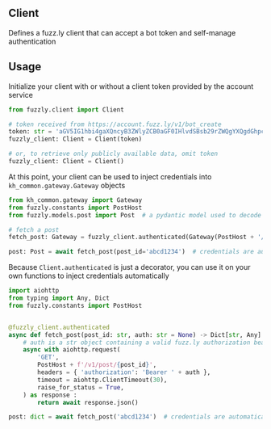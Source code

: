 ## Client
Defines a fuzz.ly client that can accept a bot token and self-manage authentication


## Usage
Initialize your client with or without a client token provided by the account service

```python
from fuzzly.client import Client

# token received from https://account.fuzz.ly/v1/bot_create
token: str = 'aGV5IG1hbi4gaXQncyB3ZWlyZCB0aGF0IHlvdSBsb29rZWQgYXQgdGhpcywgYnV0IHRoaXMgaXNuJ3QgYSByZWFsIHRva2Vu'
fuzzly_client: Client = Client(token)

# or, to retrieve only publicly available data, omit token
fuzzly_client: Client = Client()
```

At this point, your client can be used to inject credentials into `kh_common.gateway.Gateway` objects

```python
from kh_common.gateway import Gateway
from fuzzly.constants import PostHost
from fuzzly.models.post import Post  # a pydantic model used to decode post responses

# fetch a post
fetch_post: Gateway = fuzzly_client.authenticated(Gateway(PostHost + '/v1/post/{post_id}', Post, 'GET'))

post: Post = await fetch_post(post_id='abcd1234')  # credentials are automatically injected
```

Because `Client.authenticated` is just a decorator, you can use it on your own functions to inject credentials automatically
```python
import aiohttp
from typing import Any, Dict
from fuzzly.constants import PostHost


@fuzzly_client.authenticated
async def fetch_post(post_id: str, auth: str = None) -> Dict[str, Any] :
	# auth is a str object containing a valid fuzz.ly authorization bearer token
	async with aiohttp.request(
		'GET',
		PostHost + f'/v1/post/{post_id}',
		headers = { 'authorization': 'Bearer ' + auth },
		timeout = aiohttp.ClientTimeout(30),
		raise_for_status = True,
	) as response :
		return await response.json()

post: dict = await fetch_post('abcd1234')  # credentials are automatically injected
```
